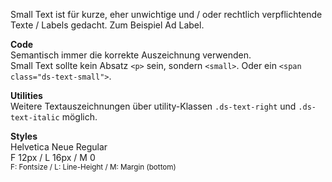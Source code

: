 Small Text ist für kurze, eher unwichtige und / oder rechtlich verpflichtende Texte / Labels gedacht. Zum Beispiel Ad Label.

__Code__  
Semantisch immer die korrekte Auszeichnung verwenden.  
Small Text sollte kein Absatz `<p>` sein, sondern `<small>`. Oder ein `<span class="ds-text-small">`.  

__Utilities__  
Weitere Textauszeichnungen über utility-Klassen `.ds-text-right` und `.ds-text-italic` möglich.

__Styles__  
Helvetica Neue Regular  
F 12px / L 16px / M 0    
<small>F: Fontsize / L: Line-Height / M: Margin (bottom)</small>